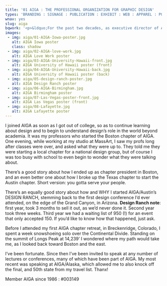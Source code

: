 ```yaml
---
title: '01 AIGA : THE PROFESSIONAL ORGANIZATION FOR GRAPHIC DESIGN'
types: 'BRANDING : SIGNAGE : PUBLICATION : EXHIBIT : WEB : APPAREL : POSTERS : EVENT MATERIALS'
wnav: yes
slug: aiga
bqwork: '<p>&ldquo;For the past two decades, as executive director of AIGA, my position has involved working with designers nationwide in helping them achieve their ambitions for the profession of design. This has involved working with at least 40,000 designers and students. Yet, there always a few who clearly stand out for the nature of their influence and the inspiration they can instill through life experiences and enthusiasm.</p><p>&nbsp;&nbsp;&nbsp;&nbsp; Marc English fits this description. As a designer, a leader within AIGA, a teacher and a motivational speaker, Marc has moved many. He has been critical to the quality of the design community as a professional network in as disparate locations as Boston and Austin. And he is both widely known and loved within the design community.&rdquo;</p><footer><p>Ric Grefé, <em>executive director : AIGA</em></p></footer>'
images:
 - img: aiga/01-AIGA-Iowa-poster.jpg
   alt: AIGA Iowa poster
   class: shadow
 - img: aiga/02-AIGA-love-work.jpg
   alt: AIGA Love Work poster
 - img: aiga/03-AIGA-University-Hawaii-front.jpg
   alt: AIGA University of Hawaii poster (front)
 - img: aiga/04-AIGA-University-Hawaii-back.jpg
   alt: AIGA University of Hawaii poster (back)
 - img: aiga/05-design-ranch-poster.jpg
   alt: AIGA Design Ranch poster
 - img: aiga/06-AIGA-Birmingham.jpg
   alt: AIGA Birmingham poster
 - img: aiga/07-Las-Vegas-poster-front.jpg
   alt: AIGA Las Vegas poster (front)
 - img: aiga/08-Lafayette.jpg
   alt: AIGA Lafayette poster
---
```


I joined AIGA as soon as I got out of college, so as to continue learning about design and to begin to understand design’s role in the world beyond academia. It was my professors who started the Boston chapter of AIGA. One evening, while working at my studio at MassArt, I saw my profs long after classes were over, and asked what they were up to. They told me they were starting a local chapter for a national design group, but of course I was too busy with school to even begin to wonder what they were talking about.

There’s a good story about how I ended up as chapter president in Boston, and an even better one about how I broke up the Texas chapter to start the Austin chapter. Short version: you gotta serve your people.

There’s an equally good story about how and WHY I started AIGA/Austin’s DESIGN RANCH, stemming back to the first design conference I’d ever attended, on the edge of the Grand Canyon, in Arizona. __Design Ranch note__: first year, took 3 months to sell it out, as we’d never done it. Second year took three weeks. Third year we had a waiting list of 950 (!) for an event that only accepted 150. If you’d like to know how that happened, just ask.

Before I attended my first AIGA chapter retreat, in Breckenridge, Colorado, I spent a week snowshoeing solo over the Continental Divide. Standing on the summit of  Longs Peak at 14,239’ I wondered where my path would take me, as I looked back toward Boston and the east.

I’ve been fortunate. Since then I’ve been invited to speak at any number of lectures or conferences, many of which have been part of AIGA. My most recent was speaking at AIGA/Alaska, which allowed me to also knock off the final, and 50th state from my travel list. Thanx!

Member AIGA since 1986 : #003149

<!-- LAS VEGAS POSTER
[poster front. held up to reflect the sky outside my Austin studio. those are trees reflected at bottom-left. In bottom-right of poster is an inverted rusty Mexican heart milagro. there’s another one, top-left, as on a playing card. Vegas, right?-

In the land of the blind, the one-eyed Jack is King
The road to hell is paved with good intentions
& many more bon mots for your amusement & edification

“Mr. Lucky” [For years I hoped to design a poster based on the metallic KIMLAN soy sauce packaging. Hit pay-dirt in Vegas.]

“I gave ‘em heck. Hell I’ll leave to you.” So said Al Gowan, professor at Massachusetts College of Art, when he welcomed Marc English to the design faculty. And English gave his students hell. In [spades].

From there to Texas. He made them cry. He pissed them off. He made them better. How? By giving his [heart], and teaching about not only design, but about the big picture, about [peace], [love], and yes, [happiness]. By teaching them to rise above mediocrity. Because he didn’t believe in luck. Oh, sure, he paid a visit to Luck, Wisconsin, just so he could say he’d been in luck at last once in his life. But that was the only time he’d actually gone in pursuit of it. As far as he was concerned, Lady Luck had never spread her legs for him.

Not to say he was unlucky. Like most people, he had to work for a living. Nothing was going to get handed to him. From the early days and late nights of playing guitar in [clubs], to the present days of [telephone], [airplane] and of course doing what he gets paid for - [hand with pen , exclamation point] - English has made his own luck, or what passes for it.

So if you consider it lucky that he has a wonderful daughter, great family and friends, great people to bounce ideas off, has known a great client or two in his time, and criss-crosses the States and beyond in the name of design, all while living in Austin, Texas, then, yeah, he’s lucky. Of course English would just tell you, “Rise above mediocrity! There’s no use is luck. Hell. . . that’s just the way it is.” -->
